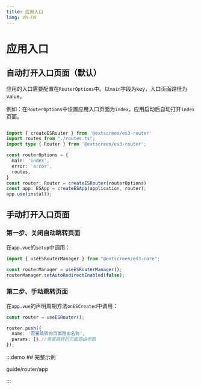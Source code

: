 ```yaml
---
title: 应用入口
lang: zh-CN
---
```


# 应用入口

## 自动打开入口页面（默认）

应用的入口需要配置在`RouterOptions`中。以`main`字段为key，入口页面路径为value。

例如：在`RouterOptions`中设置应用入口页面为`index`。应用启动后自动打开`index`页面。

```ts

import { createESRouter } from '@extscreen/es3-router'
import routes from "./routes.ts";
import type { Router } from '@extscreen/es3-router';

const routerOptions = {
  main: 'index',
  error: 'error',
  routes,
}
const router: Router = createESRouter(routerOptions)
const app: ESApp = createESApp(application, router);
app.use(install);

```

## 手动打开入口页面

### 第一步、关闭自动跳转页面

在`app.vue`的`setup`中调用：

```ts
import { useESRouterManager } from "@extscreen/es3-core";

const routerManager = useESRouterManager();
routerManager.setAutoRedirectEnabled(false);
```

### 第二步、手动跳转页面

在`app.vue`的声明周期方法`onESCreated`中调用：

```ts
const router = useESRouter();

router.push({
  name: '需要跳转的页面路由名称',
  params: {},//需要跳转的页面路由参数
});
```
:::demo ## 完整示例

guide/router/app

:::
